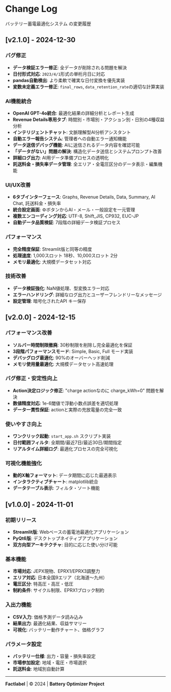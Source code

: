 # Change Log

バッテリー蓄電最適化システム の変更履歴

## [v2.1.0] - 2024-12-30

### バグ修正
- **データ検証エラー修正**: 全データが削除される問題を解決
- **日付形式対応**: `2023/4/1`形式の単桁月日に対応
- **pandas自動検出**: より柔軟で確実な日付変換を優先実装
- **変数未定義エラー修正**: `final_rows`, `data_retention_rate`の適切な計算実装

### AI機能統合
- **OpenAI GPT-4o統合**: 最適化結果の詳細分析とレポート生成
- **Revenue Details専用タブ**: 時間別・市場別・アクション別・日別の4種収益分析
- **インテリジェントチャット**: 文脈理解型AI分析アシスタント
- **自動エラー報告システム**: 管理者への自動エラー通知機能
- **データ送信デバッグ機能**: AIに送信されるデータ内容を確認可能
- **「データがない」問題の解決**: 構造化データ送信とシステムプロンプト改善
- **詳細ログ出力**: AI用データ準備プロセスの透明化
- **託送料金・損失率データ管理**: 全エリア・全電圧区分のデータ表示・編集機能

### UI/UX改善
- **6タブインターフェース**: Graphs, Revenue Details, Data, Summary, AI Chat, 託送料金・損失率
- **統合設定画面**: ⚙️ボタンからAI・メール・一般設定を一元管理
- **複数エンコーディング対応**: UTF-8, Shift_JIS, CP932, EUC-JP
- **自動データ品質検証**: 7段階の詳細データ検証プロセス

### パフォーマンス
- **完全精度保証**: Streamlit版と同等の精度
- **処理速度**: 1,000スロット 18秒、10,000スロット 2分
- **メモリ最適化**: 大規模データセット対応

### 技術改善
- **データ検証強化**: NaN値処理、型変換エラー対応
- **エラーハンドリング**: 詳細なログ出力とユーザーフレンドリーなメッセージ
- **設定管理**: 暗号化されたAPI キー保存

## [v2.0.0] - 2024-12-15

### パフォーマンス改善
- **ソルバー時間制限撤廃**: 30秒制限を削除し完全最適化を保証
- **3段階パフォーマンスモード**: Simple, Basic, Full モード実装
- **デバッグログ最適化**: 90%のオーバーヘッド削減
- **メモリ使用量最適化**: 大規模データセット高速処理

### バグ修正・安定性向上
- **Action決定ロジック修正**: "charge actionなのに charge_kWh=0" 問題を解決
- **数値精度対応**: 1e-6閾値で浮動小数点誤差を適切処理
- **データ一貫性保証**: actionと実際の充放電量の完全一致

### 使いやすさ向上
- **ワンクリック起動**: `start_app.sh` スクリプト実装
- **日付範囲フィルタ**: 全期間/最近7日/最近30日/期間指定
- **リアルタイム詳細ログ**: 最適化プロセスの完全可視化

### 可視化機能強化
- **動的X軸フォーマット**: データ期間に応じた最適表示
- **インタラクティブチャート**: matplotlib統合
- **データテーブル表示**: フィルタ・ソート機能

## [v1.0.0] - 2024-11-01

### 初期リリース
- **Streamlit版**: Webベースの蓄電池最適化アプリケーション
- **PyQt6版**: デスクトップネイティブアプリケーション
- **双方向型アーキテクチャ**: 目的に応じた使い分け可能

### 基本機能
- **市場対応**: JEPX現物、EPRX1/EPRX3調整力
- **エリア対応**: 日本全国9エリア（北海道〜九州）
- **電圧区分**: 特高圧・高圧・低圧
- **制約条件**: サイクル制限、EPRX1ブロック制約

### 入出力機能
- **CSV入力**: 価格予測データ読み込み
- **結果出力**: 最適化結果、収益サマリー
- **可視化**: バッテリー動作チャート、価格グラフ

### パラメータ設定
- **バッテリー仕様**: 出力・容量・損失率設定
- **市場参加設定**: 地域・電圧・市場選択
- **託送料金**: 地域別自動計算

---

**Factlabel** | © 2024 | **Battery Optimizer Project** 